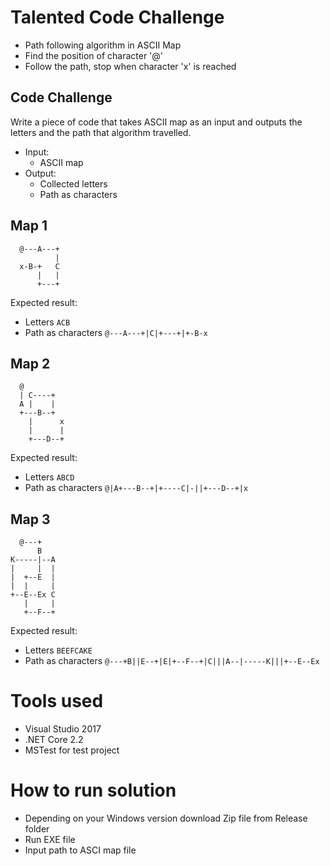 # Talented Code Challenge

- Path following algorithm in ASCII Map
- Find the position of character '@'
- Follow the path, stop when character 'x' is reached

## Code Challenge

Write a piece of code that takes ASCII map as an input and outputs the letters and the path that algorithm travelled.

  - Input: 
    - ASCII map
  - Output:
    - Collected letters
    - Path as characters

## Map 1

```
  @---A---+
          |
  x-B-+   C
      |   |
      +---+
```

Expected result: 
- Letters ```ACB```
- Path as characters ```@---A---+|C|+---+|+-B-x```

## Map 2

```
  @
  | C----+
  A |    |
  +---B--+
    |      x
    |      |
    +---D--+
```

Expected result: 
- Letters ```ABCD```
- Path as characters ```@|A+---B--+|+----C|-||+---D--+|x```

## Map 3

```
  @---+
      B
K-----|--A
|     |  |
|  +--E  |
|  |     |
+--E--Ex C
   |     |
   +--F--+
 ```

Expected result: 
- Letters ```BEEFCAKE```
- Path as characters ```@---+B||E--+|E|+--F--+|C|||A--|-----K|||+--E--Ex```

# Tools used

- Visual Studio 2017
- .NET Core 2.2
- MSTest for test project

# How to run solution

- Depending on your Windows version download Zip file from Release folder
- Run EXE file 
- Input path to ASCI map file 
